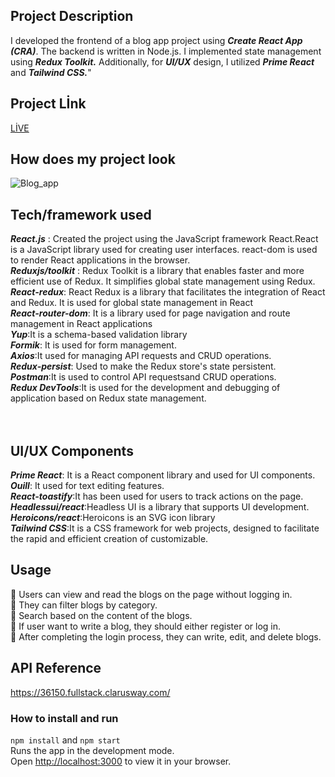 ## Project Description
I developed the frontend of a blog app project using ***Create React App (CRA)***. The backend is written in Node.js.
I implemented state management using ***Redux Toolkit.***
Additionally, for ***UI/UX*** design, I utilized ***Prime React*** and ***Tailwind CSS.***"

## Project Lİnk
[LİVE](https://blog-app-zlhshn.vercel.app/)

## How does my project look
![Blog_app]()

## Tech/framework used
***React.js*** : Created the project using the JavaScript framework React.React is a JavaScript library used for creating user interfaces. react-dom is used to render React applications in the browser. <br>
***Reduxjs/toolkit*** : Redux Toolkit is a library that enables faster and more efficient use of Redux. It simplifies global state management using Redux.  <br>
***React-redux***: React Redux is a library that facilitates the integration of React and Redux. It is used for global state management in React <br>
***React-router-dom***: It is a library used for page navigation and route management in React applications<br>
***Yup***:It is a schema-based validation library<br>
***Formik***: It is used for form management.<br>
***Axios***:It used for managing API requests and CRUD operations.<br>
***Redux-persist***: Used to make the Redux store's state persistent. <br>
***Postman***:It is used to control API requestsand CRUD operations. <br>
***Redux DevTools***:It is used for the development and debugging of application based on Redux state management. <br>
<br>
<br>
## UI/UX Components 
***Prime React***: It is a React component library and used for UI components.<br>
***Ouill***: It used for text editing features.<br>
***React-toastify***:It has been used for users to track actions on the page.<br>
***Headlessui/react***:Headless UI is a library that supports UI development.<br>
***Heroicons/react***:Heroicons is an SVG icon library<br>
***Tailwind CSS***:It is a CSS framework for web projects, designed to facilitate the rapid and efficient creation of customizable.<br>

## Usage

📝 Users can view and read the blogs on the page without logging in.<br>
📝 They can filter blogs by category. <br>
📝 Search based on the content of the blogs.<br>
📝 If user want to write a blog, they should either register or log in.<br>
📝 After completing the login process, they can write, edit, and delete blogs.<br>

## API Reference
https://36150.fullstack.clarusway.com/


### How to install and run
`npm install` and `npm start`<br>
Runs the app in the development mode.<br>
Open [http://localhost:3000](http://localhost:3000) to view it in your browser.






